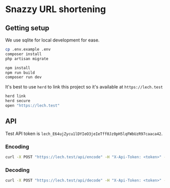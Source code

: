 # Snazzy URL shortening


## Getting setup

We use sqlite for local development for ease.
```bash
cp .env.example .env
composer install
php artisan migrate

npm install
npm run build
composer run dev
```

It's best to use `herd` to link this project so it's available at `https://lech.test`
```bash
herd link
herd secure
open "https://lech.test"
```

## API

Test API token is `lech_E64ujZycu1lDYIeO3jeIeTff0Jz0pH5lqFWbUzR97caaca42`.


### Encoding

```bash
curl -X POST "https://lech.test/api/encode" -H "X-Api-Token: <token>" -H "Content-Type: application/json" -d '{"url": "https://www.google.com"}'
```


### Decoding

```bash
curl -X POST "https://lech.test/api/decode" -H "X-Api-Token: <token>" -H "Content-Type: application/json" -d '{"url": "https://lech.test/123456"}'
```
